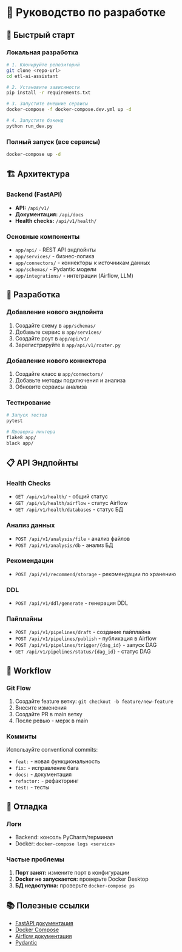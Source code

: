# 🤝 Руководство по разработке

## 🚀 Быстрый старт

### Локальная разработка
```bash
# 1. Клонируйте репозиторий
git clone <repo-url>
cd etl-ai-assistant

# 2. Установите зависимости
pip install -r requirements.txt

# 3. Запустите внешние сервисы
docker-compose -f docker-compose.dev.yml up -d

# 4. Запустите бэкенд
python run_dev.py
```

### Полный запуск (все сервисы)
```bash
docker-compose up -d
```

## 🏗️ Архитектура

### Backend (FastAPI)
- **API:** `/api/v1/`
- **Документация:** `/api/docs`
- **Health checks:** `/api/v1/health/`

### Основные компоненты
- `app/api/` - REST API эндпойнты
- `app/services/` - бизнес-логика
- `app/connectors/` - коннекторы к источникам данных
- `app/schemas/` - Pydantic модели
- `app/integrations/` - интеграции (Airflow, LLM)

## 🔧 Разработка

### Добавление нового эндпойнта
1. Создайте схему в `app/schemas/`
2. Добавьте сервис в `app/services/`
3. Создайте роут в `app/api/v1/`
4. Зарегистрируйте в `app/api/v1/router.py`

### Добавление нового коннектора
1. Создайте класс в `app/connectors/`
2. Добавьте методы подключения и анализа
3. Обновите сервисы анализа

### Тестирование
```bash
# Запуск тестов
pytest

# Проверка линтера
flake8 app/
black app/
```

## 📋 API Эндпойнты

### Health Checks
- `GET /api/v1/health/` - общий статус
- `GET /api/v1/health/airflow` - статус Airflow
- `GET /api/v1/health/databases` - статус БД

### Анализ данных
- `POST /api/v1/analysis/file` - анализ файлов
- `POST /api/v1/analysis/db` - анализ БД

### Рекомендации
- `POST /api/v1/recommend/storage` - рекомендации по хранению

### DDL
- `POST /api/v1/ddl/generate` - генерация DDL

### Пайплайны
- `POST /api/v1/pipelines/draft` - создание пайплайна
- `POST /api/v1/pipelines/publish` - публикация в Airflow
- `POST /api/v1/pipelines/trigger/{dag_id}` - запуск DAG
- `GET /api/v1/pipelines/status/{dag_id}` - статус DAG

## 🔄 Workflow

### Git Flow
1. Создайте feature ветку: `git checkout -b feature/new-feature`
2. Внесите изменения
3. Создайте PR в main ветку
4. После ревью - мерж в main

### Коммиты
Используйте conventional commits:
- `feat:` - новая функциональность
- `fix:` - исправление бага
- `docs:` - документация
- `refactor:` - рефакторинг
- `test:` - тесты

## 🐛 Отладка

### Логи
- Backend: консоль PyCharm/терминал
- Docker: `docker-compose logs <service>`

### Частые проблемы
1. **Порт занят:** измените порт в конфигурации
2. **Docker не запускается:** проверьте Docker Desktop
3. **БД недоступна:** проверьте `docker-compose ps`

## 📚 Полезные ссылки

- [FastAPI документация](https://fastapi.tiangolo.com/)
- [Docker Compose](https://docs.docker.com/compose/)
- [Airflow документация](https://airflow.apache.org/docs/)
- [Pydantic](https://pydantic-docs.helpmanual.io/)
